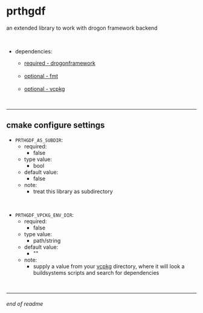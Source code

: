 # prthgdf

an extended library to work with drogon framework backend

<br>

- dependencies:
    - [required - drogonframework](https://github.com/drogonframework/drogon)

    <br>

    - [optional - fmt](https://github.com/fmtlib/fmt)

    <br>

    - [optional - vcpkg](https://github.com/Microsoft/vcpkg)

<br>

---

## cmake configure settings

- `PRTHGDF_AS_SUBDIR`:
    - required:
        - false
    - type value:
        - bool
    - default value:
        - false
    - note:
        - treat this library as subdirectory

<br>

- `PRTHGDF_VPCKG_ENV_DIR`:
    - required:
        - false
    - type value:
        - path/string
    - default value:
        - ""
    - note:
        - supply a value from your [vcpkg](https://github.com/Microsoft/vcpkg) directory, where it will look a buildsystems scripts and search for dependencies

<br>

---

###### end of readme